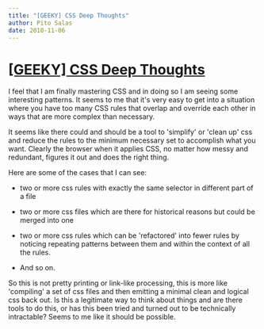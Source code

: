 ```yaml
---
title: "[GEEKY] CSS Deep Thoughts"
author: Pito Salas
date: 2010-11-06
---
```

# [[GEEKY] CSS Deep Thoughts](None)




I feel that I am finally mastering CSS and in doing so I am seeing some
interesting patterns. It seems to me that it's very easy to get into a
situation where you have too many CSS rules that overlap and override each
other in ways that are more complex than necessary.

It seems like there could and should be a tool to 'simplify' or 'clean up' css
and reduce the rules to the minimum necessary set to accomplish what you want.
Clearly the browser when it applies CSS, no matter how messy and redundant,
figures it out and does the right thing.

Here are some of the cases that I can see:

  * two or more css rules with exactly the same selector in different part of a file

  * two or more css files which are there for historical reasons but could be merged into one

  * two or more css rules which can be 'refactored' into fewer rules by noticing repeating patterns between them and within the context of all the rules.

  * And so on.

So this is not pretty printing or link-like processing, this is more like
'compiling' a set of css files and then emitting a minimal clean and logical
css back out. Is this a legitimate way to think about things and are there
tools to do this, or has this been tried and turned out to be technically
intractable? Seems to me like it should be possible.


